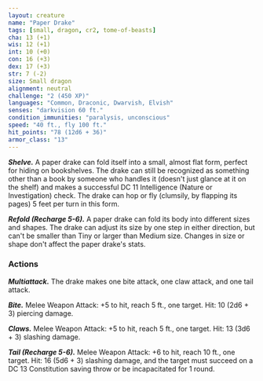```yaml
---
layout: creature
name: "Paper Drake"
tags: [small, dragon, cr2, tome-of-beasts]
cha: 13 (+1)
wis: 12 (+1)
int: 10 (+0)
con: 16 (+3)
dex: 17 (+3)
str: 7 (-2)
size: Small dragon
alignment: neutral
challenge: "2 (450 XP)"
languages: "Common, Draconic, Dwarvish, Elvish"
senses: "darkvision 60 ft."
condition_immunities: "paralysis, unconscious"
speed: "40 ft., fly 100 ft."
hit_points: "78 (12d6 + 36)"
armor_class: "13"
---
```


***Shelve.*** A paper drake can fold itself into a small, almost flat form, perfect for hiding on bookshelves. The drake can still be recognized as something other than a book by someone who handles it (doesn't just glance at it on the shelf) and makes a successful DC 11 Intelligence (Nature or Investigation) check. The drake can hop or fly (clumsily, by flapping its pages) 5 feet per turn in this form.

***Refold (Recharge 5-6).*** A paper drake can fold its body into different sizes and shapes. The drake can adjust its size by one step in either direction, but can't be smaller than Tiny or larger than Medium size. Changes in size or shape don't affect the paper drake's stats.

### Actions

***Multiattack.*** The drake makes one bite attack, one claw attack, and one tail attack.

***Bite.*** Melee Weapon Attack: +5 to hit, reach 5 ft., one target. Hit: 10 (2d6 + 3) piercing damage.

***Claws.*** Melee Weapon Attack: +5 to hit, reach 5 ft., one target. Hit: 13 (3d6 + 3) slashing damage.

***Tail (Recharge 5-6).*** Melee Weapon Attack: +6 to hit, reach 10 ft., one target. Hit: 16 (5d6 + 3) slashing damage, and the target must succeed on a DC 13 Constitution saving throw or be incapacitated for 1 round.


